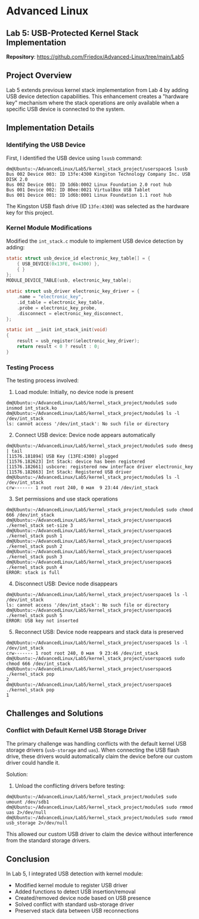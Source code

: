 # Advanced Linux
## Lab 5: USB-Protected Kernel Stack Implementation

**Repository**: https://github.com/Friedox/Advanced-Linux/tree/main/Lab5

## Project Overview

Lab 5 extends previous kernel stack implementation from Lab 4 by adding USB device detection capabilities. This enhancement creates a "hardware key" mechanism where the stack operations are only available when a specific USB device is connected to the system.

## Implementation Details

### Identifying the USB Device

First, I identified the USB device using `lsusb` command:

```
dm@Ubuntu:~/AdvancedLinux/Lab5/kernel_stack_project/userspace$ lsusb
Bus 002 Device 003: ID 13fe:4300 Kingston Technology Company Inc. USB DISK 2.0
Bus 002 Device 001: ID 1d6b:0002 Linux Foundation 2.0 root hub
Bus 001 Device 002: ID 80ee:0021 VirtualBox USB Tablet
Bus 001 Device 001: ID 1d6b:0001 Linux Foundation 1.1 root hub
```

The Kingston USB flash drive (ID `13fe:4300`) was selected as the hardware key for this project.

### Kernel Module Modifications

Modified the `int_stack.c` module to implement USB device detection by adding:

```c
static struct usb_device_id electronic_key_table[] = {
    { USB_DEVICE(0x13FE, 0x4300) },
    { }
};
MODULE_DEVICE_TABLE(usb, electronic_key_table);

static struct usb_driver electronic_key_driver = {
    .name = "electronic_key",
    .id_table = electronic_key_table,
    .probe = electronic_key_probe,
    .disconnect = electronic_key_disconnect,
};

static int __init int_stack_init(void)
{
    result = usb_register(&electronic_key_driver);
    return result < 0 ? result : 0;
}
```

### Testing Process

The testing process involved:

1. Load module: Initially, no device node is present
```
dm@Ubuntu:~/AdvancedLinux/Lab5/kernel_stack_project/module$ sudo insmod int_stack.ko
dm@Ubuntu:~/AdvancedLinux/Lab5/kernel_stack_project/module$ ls -l /dev/int_stack
ls: cannot access '/dev/int_stack': No such file or directory
```

2. Connect USB device: Device node appears automatically
```
dm@Ubuntu:~/AdvancedLinux/Lab5/kernel_stack_project/module$ sudo dmesg | tail
[11576.181894] USB Key (13FE:4300) plugged
[11576.182623] Int Stack: device has been registered
[11576.182661] usbcore: registered new interface driver electronic_key
[11576.182663] Int Stack: Registered USB driver
dm@Ubuntu:~/AdvancedLinux/Lab5/kernel_stack_project/module$ ls -l /dev/int_stack
crw------- 1 root root 240, 0 мая  9 23:44 /dev/int_stack
```

3. Set permissions and use stack operations
```
dm@Ubuntu:~/AdvancedLinux/Lab5/kernel_stack_project/module$ sudo chmod 666 /dev/int_stack
dm@Ubuntu:~/AdvancedLinux/Lab5/kernel_stack_project/userspace$ ./kernel_stack set-size 3
dm@Ubuntu:~/AdvancedLinux/Lab5/kernel_stack_project/userspace$ ./kernel_stack push 1
dm@Ubuntu:~/AdvancedLinux/Lab5/kernel_stack_project/userspace$ ./kernel_stack push 2
dm@Ubuntu:~/AdvancedLinux/Lab5/kernel_stack_project/userspace$ ./kernel_stack push 3
dm@Ubuntu:~/AdvancedLinux/Lab5/kernel_stack_project/userspace$ ./kernel_stack push 4
ERROR: stack is full
```

4. Disconnect USB: Device node disappears
```
dm@Ubuntu:~/AdvancedLinux/Lab5/kernel_stack_project/userspace$ ls -l /dev/int_stack
ls: cannot access '/dev/int_stack': No such file or directory
dm@Ubuntu:~/AdvancedLinux/Lab5/kernel_stack_project/userspace$ ./kernel_stack push 5 
ERROR: USB key not inserted
```

5. Reconnect USB: Device node reappears and stack data is preserved
```
dm@Ubuntu:~/AdvancedLinux/Lab5/kernel_stack_project/userspace$ ls -l /dev/int_stack
crw------- 1 root root 240, 0 мая  9 23:46 /dev/int_stack
dm@Ubuntu:~/AdvancedLinux/Lab5/kernel_stack_project/userspace$ sudo chmod 666 /dev/int_stack
dm@Ubuntu:~/AdvancedLinux/Lab5/kernel_stack_project/userspace$ ./kernel_stack pop
2
dm@Ubuntu:~/AdvancedLinux/Lab5/kernel_stack_project/userspace$ ./kernel_stack pop
1
```

## Challenges and Solutions

### Conflict with Default Kernel USB Storage Driver

The primary challenge was handling conflicts with the default kernel USB storage drivers (`usb-storage` and `uas`). When connecting the USB flash drive, these drivers would automatically claim the device before our custom driver could handle it.

Solution:
1. Unload the conflicting drivers before testing:
```
dm@Ubuntu:~/AdvancedLinux/Lab5/kernel_stack_project/module$ sudo umount /dev/sdb1
dm@Ubuntu:~/AdvancedLinux/Lab5/kernel_stack_project/module$ sudo rmmod uas 2>/dev/null
dm@Ubuntu:~/AdvancedLinux/Lab5/kernel_stack_project/module$ sudo rmmod usb_storage 2>/dev/null
```

This allowed our custom USB driver to claim the device without interference from the standard storage drivers.

## Conclusion

In Lab 5, I integrated USB detection with kernel module:

- Modified kernel module to register USB driver
- Added functions to detect USB insertion/removal
- Created/removed device node based on USB presence
- Solved conflict with standard usb-storage driver
- Preserved stack data between USB reconnections
